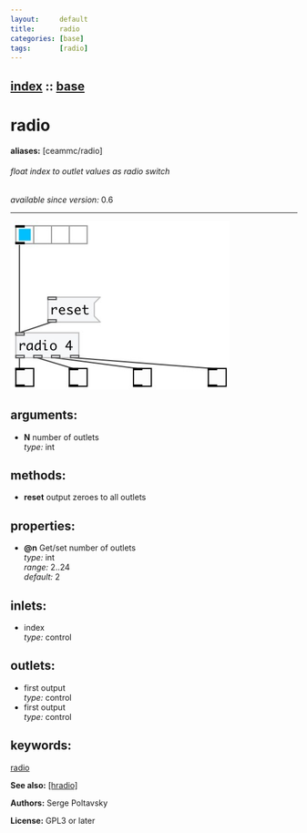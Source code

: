 ```yaml
---
layout:     default
title:      radio
categories: [base]
tags:       [radio]
---
```

[index](index.html) :: [base](category_base.html)
---

# radio
**aliases:** [ceammc/radio]


###### float index to outlet values as radio switch

*available since version:* 0.6

---




[![example](../examples/img/radio.jpg)](../examples/pd/radio.pd)



## arguments:

* **N**
number of outlets<br>
_type:_ int<br>



## methods:

* **reset**
output zeroes to all outlets<br>




## properties:

* **@n** 
Get/set number of outlets<br>
_type:_ int<br>
_range:_ 2..24<br>
_default:_ 2<br>



## inlets:

* index<br>
_type:_ control



## outlets:

* first output<br>
_type:_ control
* first output<br>
_type:_ control



## keywords:

[radio](keywords/radio.html)



**See also:**
[\[hradio\]](hradio.html)




**Authors:** Serge Poltavsky




**License:** GPL3 or later





